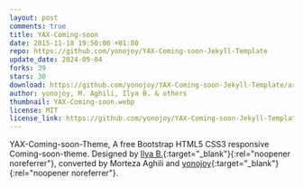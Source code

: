 ```yaml
---
layout: post
comments: true
title: YAX-Coming-soon
date: 2015-11-18 19:50:00 +01:00
repo: https://github.com/yonojoy/YAX-Coming-soon-Jekyll-Template
update_date: 2024-09-04
forks: 39
stars: 30
download: https://github.com/yonojoy/YAX-Coming-soon-Jekyll-Template/archive/v0.1-beta.zip
author: yonojoy, M. Aghili, Ilya B. & others
thumbnail: YAX-Coming-soon.webp
license: MIT
license_link: https://github.com/yonojoy/YAX-Coming-soon-Jekyll-Template/blob/master/License.md
---
```


YAX-Coming-soon-Theme, A free Bootstrap HTML5 CSS3 responsive Coming-soon-theme. Designed by [Ilya B.](https://www.behance.net/gallery/18421675/Free-Bootstrap-Psd-Coming-Soon-Template){:target="_blank"}{:rel="noopener noreferrer"}, converted by Morteza Aghili and [yonojoy](https://github.com/yonojoy){:target="_blank"}{:rel="noopener noreferrer"}.
